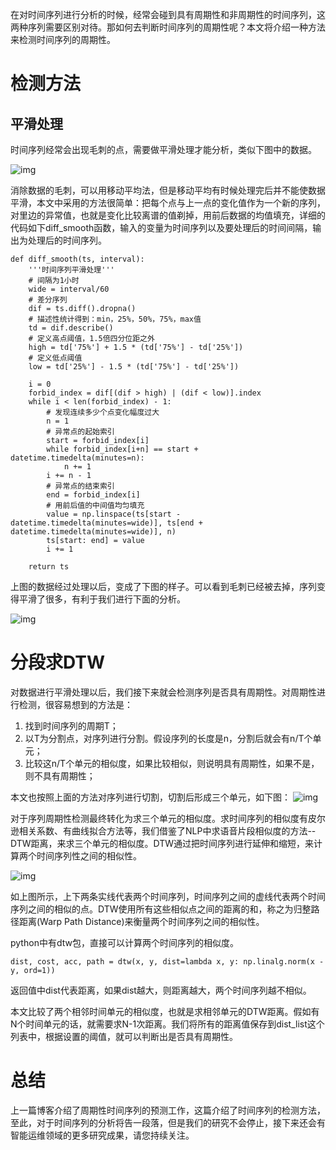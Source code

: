 在对时间序列进行分析的时候，经常会碰到具有周期性和非周期性的时间序列，这两种序列需要区别对待。那如何去判断时间序列的周期性呢？本文将介绍一种方法来检测时间序列的周期性。

# 检测方法
## 平滑处理
时间序列经常会出现毛刺的点，需要做平滑处理才能分析，类似下图中的数据。

![img](https://ws2.sinaimg.cn/large/006tNc79ly1g23ezy8le0j30go0ci3zp.jpg)

消除数据的毛刺，可以用移动平均法，但是移动平均有时候处理完后并不能使数据平滑，本文中采用的方法很简单：把每个点与上一点的变化值作为一个新的序列，对里边的异常值，也就是变化比较离谱的值剃掉，用前后数据的均值填充，详细的代码如下diff_smooth函数，输入的变量为时间序列以及要处理后的时间间隔，输出为处理后的时间序列。

```
def diff_smooth(ts, interval):
    '''时间序列平滑处理'''
    # 间隔为1小时
    wide = interval/60
    # 差分序列
    dif = ts.diff().dropna()
    # 描述性统计得到：min，25%，50%，75%，max值
    td = dif.describe()
    # 定义高点阈值，1.5倍四分位距之外
    high = td['75%'] + 1.5 * (td['75%'] - td['25%'])
    # 定义低点阈值
    low = td['25%'] - 1.5 * (td['75%'] - td['25%'])

    i = 0 
    forbid_index = dif[(dif > high) | (dif < low)].index
    while i < len(forbid_index) - 1:
        # 发现连续多少个点变化幅度过大
        n = 1 
        # 异常点的起始索引
        start = forbid_index[i]
        while forbid_index[i+n] == start + datetime.timedelta(minutes=n):
            n += 1
        i += n - 1 
        # 异常点的结束索引
        end = forbid_index[i]
        # 用前后值的中间值均匀填充
        value = np.linspace(ts[start - datetime.timedelta(minutes=wide)], ts[end + datetime.timedelta(minutes=wide)], n)
        ts[start: end] = value
        i += 1

    return ts

```
上图的数据经过处理以后，变成了下图的样子。可以看到毛刺已经被去掉，序列变得平滑了很多，有利于我们进行下面的分析。

![img](https://ws2.sinaimg.cn/large/006tNc79ly1g23f0g0eeuj30go0ci3zr.jpg)

# 分段求DTW
对数据进行平滑处理以后，我们接下来就会检测序列是否具有周期性。对周期性进行检测，很容易想到的方法是：
1. 找到时间序列的周期T；
2. 以T为分割点，对序列进行分割。假设序列的长度是n，分割后就会有n/T个单元；
3. 比较这n/T个单元的相似度，如果比较相似，则说明具有周期性，如果不是，则不具有周期性；

本文也按照上面的方法对序列进行切割，切割后形成三个单元，如下图：
![img](https://ws3.sinaimg.cn/large/006tNc79ly1g23f105n0kj30go0cijss.jpg)

对于序列周期性检测最终转化为求三个单元的相似度。求时间序列的相似度有皮尔逊相关系数、有曲线拟合方法等，我们借鉴了NLP中求语音片段相似度的方法--DTW距离，来求三个单元的相似度。DTW通过把时间序列进行延伸和缩短，来计算两个时间序列性之间的相似性。

![img](https://ws1.sinaimg.cn/large/006tNc79ly1g23f1g36qwj30df067ta3.jpg)

如上图所示，上下两条实线代表两个时间序列，时间序列之间的虚线代表两个时间序列之间的相似的点。DTW使用所有这些相似点之间的距离的和，称之为归整路径距离(Warp Path Distance)来衡量两个时间序列之间的相似性。

python中有dtw包，直接可以计算两个时间序列的相似度。

```
dist, cost, acc, path = dtw(x, y, dist=lambda x, y: np.linalg.norm(x - y, ord=1))
```
返回值中dist代表距离，如果dist越大，则距离越大，两个时间序列越不相似。

本文比较了两个相邻时间单元的相似度，也就是求相邻单元的DTW距离。假如有N个时间单元的话，就需要求N-1次距离。我们将所有的距离值保存到dist_list这个列表中，根据设置的阈值，就可以判断出是否具有周期性。

# 总结
上一篇博客介绍了周期性时间序列的预测工作，这篇介绍了时间序列的检测方法，至此，对于时间序列的分析将告一段落，但是我们的研究不会停止，接下来还会有智能运维领域的更多研究成果，请您持续关注。